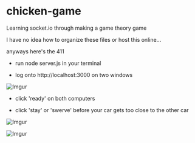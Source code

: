 # chicken-game
Learning socket.io through making a game theory game

I have no idea how to organize these files or host this online...

anyways here's the 411

- run node server.js in your terminal

- log onto http://localhost:3000 on two windows

![Imgur](http://i.imgur.com/e9rLGDz.png)

- click 'ready' on both computers

- click 'stay' or 'swerve' before your car gets too close to the other car

![Imgur](http://i.imgur.com/OnX0Dlk.png)

![Imgur](http://i.imgur.com/bsC1r7N.png)

